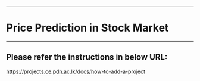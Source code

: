 ___
# Price Prediction in Stock Market
___

## Please refer the instructions in below URL:

https://projects.ce.pdn.ac.lk/docs/how-to-add-a-project
